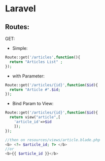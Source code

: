 # Laravel

## Routes:
GET:
- Simple:
```php
Route::get('/articles',function(){
  return "Articles List" ;
});
```
- with Parameter:
```php
Route::get('/articles/{id}',function($id){
  return "Article #".$id;
});
```
- Bind Param to View:
```php
Route::get('/articles/{id}',function($id){
  return view("article",[
    'article_id'=>$id
    ]);
});

//then on resources/views/article.blade.php
<b> <?= $article_id; ?> </b>
//or
<b>{{ $article_id }}</b>
```
